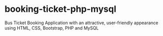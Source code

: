 # booking-ticket-php-mysql
Bus Ticket Booking Application with an attractive, user-friendly appearance using HTML, CSS, Bootstrap, PHP and MySQL
